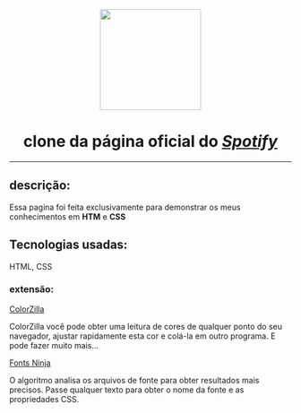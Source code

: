  <div align="center">
   <img height="180px" src="https://cdn.pixabay.com/photo/2016/04/28/23/53/spotify-1360002_960_720.jpg"/> <br>
  
  # clone da página oficial do <a href="https://www.spotify.com/br/">_**Spotify**_</a>
 </div>
  

***

## descrição:

Essa pagina foi feita exclusivamente para demonstrar os meus conhecimentos em **HTM** e **CSS**


## Tecnologias usadas:
HTML, CSS

###  extensão:
  <a href="https://chrome.google.com/webstore/detail/colorzilla/bhlhnicpbhignbdhedgjhgdocnmhomnp?hl=pt-BR">ColorZilla</a>
   
  <p>ColorZilla você pode obter uma leitura de cores de qualquer ponto do seu navegador, ajustar rapidamente esta cor e colá-la em outro programa. E pode fazer muito    mais...<p/>

<a href="https://chrome.google.com/webstore/detail/fonts-ninja/eljapbgkmlngdpckoiiibecpemleclhh">Fonts Ninja<a/>
 
  <p>O algoritmo analisa os arquivos de fonte para obter resultados mais precisos.
     Passe qualquer texto para obter o nome da fonte e as propriedades CSS.<p/>





